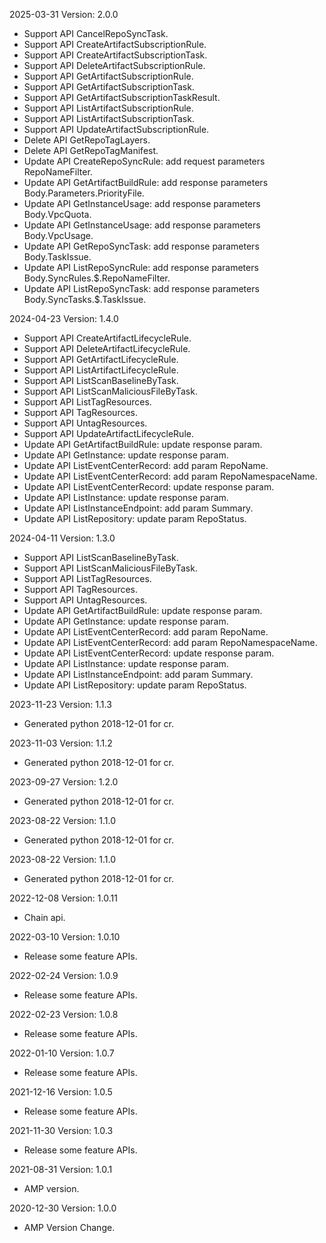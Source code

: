 2025-03-31 Version: 2.0.0
- Support API CancelRepoSyncTask.
- Support API CreateArtifactSubscriptionRule.
- Support API CreateArtifactSubscriptionTask.
- Support API DeleteArtifactSubscriptionRule.
- Support API GetArtifactSubscriptionRule.
- Support API GetArtifactSubscriptionTask.
- Support API GetArtifactSubscriptionTaskResult.
- Support API ListArtifactSubscriptionRule.
- Support API ListArtifactSubscriptionTask.
- Support API UpdateArtifactSubscriptionRule.
- Delete API GetRepoTagLayers.
- Delete API GetRepoTagManifest.
- Update API CreateRepoSyncRule: add request parameters RepoNameFilter.
- Update API GetArtifactBuildRule: add response parameters Body.Parameters.PriorityFile.
- Update API GetInstanceUsage: add response parameters Body.VpcQuota.
- Update API GetInstanceUsage: add response parameters Body.VpcUsage.
- Update API GetRepoSyncTask: add response parameters Body.TaskIssue.
- Update API ListRepoSyncRule: add response parameters Body.SyncRules.$.RepoNameFilter.
- Update API ListRepoSyncTask: add response parameters Body.SyncTasks.$.TaskIssue.


2024-04-23 Version: 1.4.0
- Support API CreateArtifactLifecycleRule.
- Support API DeleteArtifactLifecycleRule.
- Support API GetArtifactLifecycleRule.
- Support API ListArtifactLifecycleRule.
- Support API ListScanBaselineByTask.
- Support API ListScanMaliciousFileByTask.
- Support API ListTagResources.
- Support API TagResources.
- Support API UntagResources.
- Support API UpdateArtifactLifecycleRule.
- Update API GetArtifactBuildRule: update response param.
- Update API GetInstance: update response param.
- Update API ListEventCenterRecord: add param RepoName.
- Update API ListEventCenterRecord: add param RepoNamespaceName.
- Update API ListEventCenterRecord: update response param.
- Update API ListInstance: update response param.
- Update API ListInstanceEndpoint: add param Summary.
- Update API ListRepository: update param RepoStatus.


2024-04-11 Version: 1.3.0
- Support API ListScanBaselineByTask.
- Support API ListScanMaliciousFileByTask.
- Support API ListTagResources.
- Support API TagResources.
- Support API UntagResources.
- Update API GetArtifactBuildRule: update response param.
- Update API GetInstance: update response param.
- Update API ListEventCenterRecord: add param RepoName.
- Update API ListEventCenterRecord: add param RepoNamespaceName.
- Update API ListEventCenterRecord: update response param.
- Update API ListInstance: update response param.
- Update API ListInstanceEndpoint: add param Summary.
- Update API ListRepository: update param RepoStatus.


2023-11-23 Version: 1.1.3
- Generated python 2018-12-01 for cr.

2023-11-03 Version: 1.1.2
- Generated python 2018-12-01 for cr.

2023-09-27 Version: 1.2.0
- Generated python 2018-12-01 for cr.

2023-08-22 Version: 1.1.0
- Generated python 2018-12-01 for cr.

2023-08-22 Version: 1.1.0
- Generated python 2018-12-01 for cr.

2022-12-08 Version: 1.0.11
- Chain api.

2022-03-10 Version: 1.0.10
- Release some feature APIs.

2022-02-24 Version: 1.0.9
- Release some feature APIs.

2022-02-23 Version: 1.0.8
- Release some feature APIs.

2022-01-10 Version: 1.0.7
- Release some feature APIs.

2021-12-16 Version: 1.0.5
- Release some feature APIs.

2021-11-30 Version: 1.0.3
- Release some feature APIs.

2021-08-31 Version: 1.0.1
- AMP version.

2020-12-30 Version: 1.0.0
- AMP Version Change.

